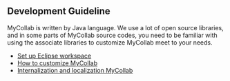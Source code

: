 ## Development Guideline

MyCollab is written by Java language. We use a lot of open source libraries, and in some parts of MyCollab source codes, you need to be familiar with using the associate libraries to customize MyCollab meet to your needs.

* [Set up Eclipse workspace](dev/eclipse.html)
* [How to customize MyCollab](dev/customize.html)
* [Internalization and localization MyCollab](dev/i18n.html)
